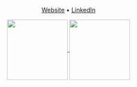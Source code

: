 <p align="center">
  <a href="https://justin-thomas-sebastian.github.io/sebastian-personal-website/">Website</a> •
  <a href="https://www.linkedin.com/in/justin-thomas-sebastian/">LinkedIn</a>
</p>

<p align="center">
<a href="https://github.com/Justin-Thomas-Sebastian">
  <img height="140em" align="center" src="https://github-readme-stats.vercel.app/api/top-langs/?username=Justin-Thomas-Sebastian&layout=compact&theme=dark&langs_count=4" />
</a>
<a href="https://github.com/Justin-Thomas-Sebastian">
  <img height="140em" align="center" src="https://github-readme-stats.vercel.app/api?username=Justin-Thomas-Sebastian&theme=dark&layout=compact&repo=convoychat&hide=stars,issues&custom_title=Justin's GitHub Stats" />
</a>
</p><br>
